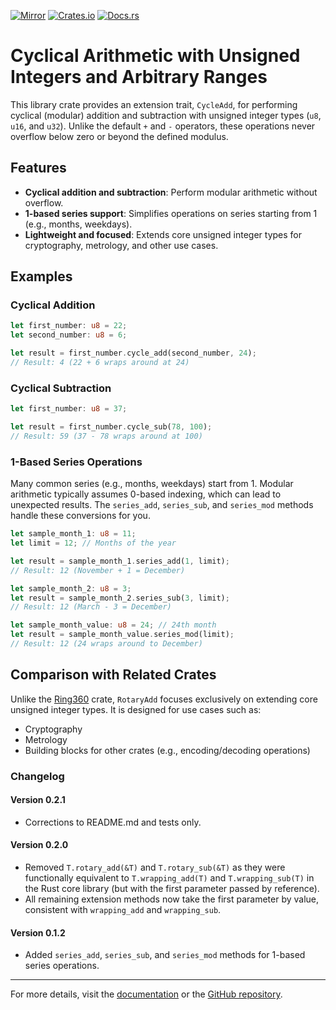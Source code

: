 [![Mirror](https://img.shields.io/badge/mirror-github-blue)](https://github.com/neilg63/rotary-add)
[![Crates.io](https://img.shields.io/crates/v/rotary-add.svg)](https://crates.io/crates/rotary-add)
[![Docs.rs](https://docs.rs/rotary-add/badge.svg)](https://docs.rs/rotary-add)

# Cyclical Arithmetic with Unsigned Integers and Arbitrary Ranges

This library crate provides an extension trait, `CycleAdd`, for performing cyclical (modular) addition and subtraction with unsigned integer types (`u8`, `u16`, and `u32`). Unlike the default `+` and `-` operators, these operations never overflow below zero or beyond the defined modulus.

## Features

- **Cyclical addition and subtraction**: Perform modular arithmetic without overflow.
- **1-based series support**: Simplifies operations on series starting from 1 (e.g., months, weekdays).
- **Lightweight and focused**: Extends core unsigned integer types for cryptography, metrology, and other use cases.

## Examples

### Cyclical Addition
```rust
let first_number: u8 = 22;
let second_number: u8 = 6;

let result = first_number.cycle_add(second_number, 24);
// Result: 4 (22 + 6 wraps around at 24)
```

### Cyclical Subtraction
```rust
let first_number: u8 = 37;

let result = first_number.cycle_sub(78, 100);
// Result: 59 (37 - 78 wraps around at 100)
```

### 1-Based Series Operations
Many common series (e.g., months, weekdays) start from 1. Modular arithmetic typically assumes 0-based indexing, which can lead to unexpected results. The `series_add`, `series_sub`, and `series_mod` methods handle these conversions for you.

```rust
let sample_month_1: u8 = 11;
let limit = 12; // Months of the year

let result = sample_month_1.series_add(1, limit);
// Result: 12 (November + 1 = December)

let sample_month_2: u8 = 3;
let result = sample_month_2.series_sub(3, limit);
// Result: 12 (March - 3 = December)

let sample_month_value: u8 = 24; // 24th month
let result = sample_month_value.series_mod(limit);
// Result: 12 (24 wraps around to December)
```

## Comparison with Related Crates

Unlike the [Ring360](https://crates.io/crates/ring360) crate, `RotaryAdd` focuses exclusively on extending core unsigned integer types. It is designed for use cases such as:

- Cryptography
- Metrology
- Building blocks for other crates (e.g., encoding/decoding operations)

### Changelog

#### Version 0.2.1
- Corrections to README.md and tests only.

#### Version 0.2.0
- Removed `T.rotary_add(&T)` and `T.rotary_sub(&T)` as they were functionally equivalent to `T.wrapping_add(T)` and `T.wrapping_sub(T)` in the Rust core library (but with the first parameter passed by reference).
- All remaining extension methods now take the first parameter by value, consistent with `wrapping_add` and `wrapping_sub`.

#### Version 0.1.2
- Added `series_add`, `series_sub`, and `series_mod` methods for 1-based series operations.

---

For more details, visit the [documentation](https://docs.rs/rotary-add) or the [GitHub repository](https://github.com/neilg63/rotary-add).